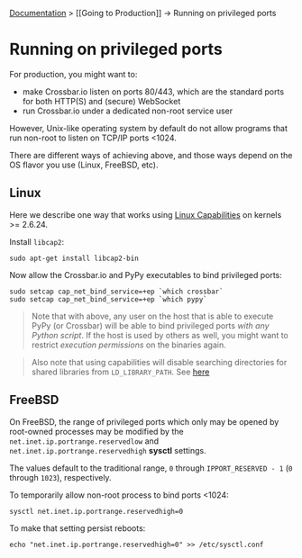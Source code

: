 [Documentation](.) > [[Going to Production]] -> Running on privileged ports

# Running on privileged ports

For production, you might want to:

* make Crossbar.io listen on ports 80/443, which are the standard ports for both HTTP(S) and (secure) WebSocket
* run Crossbar.io under a dedicated non-root service user

However, Unix-like operating system by default do not allow programs that run non-root to listen on TCP/IP ports <1024.

There are different ways of achieving above, and those ways depend on the OS flavor you use (Linux, FreeBSD, etc).

## Linux

Here we describe one way that works using [Linux Capabilities](http://linux.die.net/man/7/capabilities) on kernels >= 2.6.24.

Install `libcap2`:

```
sudo apt-get install libcap2-bin
```

Now allow the Crossbar.io and PyPy executables to bind privileged ports:

```
sudo setcap cap_net_bind_service=+ep `which crossbar`
sudo setcap cap_net_bind_service=+ep `which pypy`
```

> Note that with above, any user on the host that is able to execute PyPy (or Crossbar) will be able to bind privileged ports *with any Python script*. If the host is used by others as well, you might want to restrict *execution permissions* on the binaries again.

> Also note that using capabilities will disable searching directories for shared libraries from `LD_LIBRARY_PATH`. See [here](http://stackoverflow.com/questions/9843178/linux-capabilities-setcap-seems-to-disable-ld-library-path)
>

## FreeBSD

On FreeBSD, the range of privileged ports which only may be opened by root-owned processes may be modified by the `net.inet.ip.portrange.reservedlow` and `net.inet.ip.portrange.reservedhigh` **sysctl** settings.

The values default to the traditional range, `0` through `IPPORT_RESERVED - 1` (`0` through `1023`), respectively.

To temporarily allow non-root process to bind ports <1024:

    sysctl net.inet.ip.portrange.reservedhigh=0

To make that setting persist reboots:

    echo "net.inet.ip.portrange.reservedhigh=0" >> /etc/sysctl.conf
